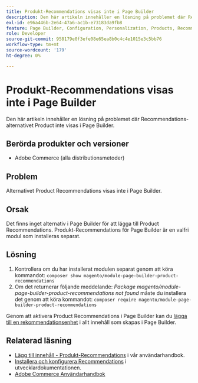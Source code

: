 ```yaml
---
title: Produkt-Recommendations visas inte i Page Builder
description: Den här artikeln innehåller en lösning på problemet där Recommendations-alternativet Product inte visas i Page Builder.
exl-id: e96a446b-2e64-47a6-ac1b-e73183da9fb8
feature: Page Builder, Configuration, Personalization, Products, Recommendations
role: Developer
source-git-commit: 958179e0f3efe08e65ea8b0c4c4e1015e3c5bb76
workflow-type: tm+mt
source-wordcount: '179'
ht-degree: 0%

---
```


# Produkt-Recommendations visas inte i Page Builder

Den här artikeln innehåller en lösning på problemet där Recommendations-alternativet Product inte visas i Page Builder.

## Berörda produkter och versioner

* Adobe Commerce (alla distributionsmetoder)

## Problem

Alternativet Product Recommendations visas inte i Page Builder.

## Orsak

Det finns inget alternativ i Page Builder för att lägga till Product Recommendations. Produkt-Recommendations för Page Builder är en valfri modul som installeras separat.

## Lösning

1. Kontrollera om du har installerat modulen separat genom att köra kommandot: `composer show magento/module-page-builder-product-recommendations`
1. Om det returnerar följande meddelande: *Package magento/module-page-builder-product-recommendations not found* måste du installera det genom att köra kommandot: `composer require magento/module-page-builder-product-recommendations`

Genom att aktivera Product Recommendations i Page Builder kan du [lägga till en rekommendationsenhet](https://experienceleague.adobe.com/docs/commerce-admin/page-builder/add-content/recommendations.html) i allt innehåll som skapas i Page Builder.

## Relaterad läsning

* [Lägg till innehåll - Produkt-Recommendations](https://experienceleague.adobe.com/docs/commerce-admin/page-builder/add-content/recommendations.html) i vår användarhandbok.
* [Installera och konfigurera Recommendations](https://devdocs.magento.com/recommendations/install-configure.html) i utvecklardokumentationen.
* [Adobe Commerce Användarhandbok](https://docs.magento.com/user-guide/)
